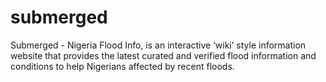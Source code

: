 # submerged
 Submerged - Nigeria Flood Info, is an interactive ‘wiki’ style information website that provides the latest curated and verified flood information and conditions to help Nigerians affected by recent floods.
